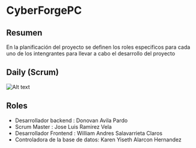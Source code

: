 # CyberForgePC
## Resumen
En la planificación del proyecto se definen los roles especificos para cada uno de los intengrantes para llevar a cabo el desarrollo del proyecto

## Daily (Scrum)
![Alt text](https://i.ibb.co/BL6s7FX/Proyecto-ACA.png "a title")


## Roles
- Desarrollador backend : Donovan Avila Pardo
- Scrum Master : Jose Luis Ramirez Vela
- Desarrollador Frontend : William Andres Salavarrieta Claros
- Controladora de la base de datos: Karen Yiseth Alarcon Hernandez
